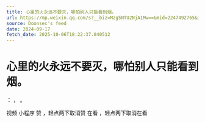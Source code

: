 ```yaml
---
title: 心里的火永远不要灭，哪怕别人只能看到烟。
url: https://mp.weixin.qq.com/s?__biz=Mzg5NTU2NjA1Mw==&mid=2247492765&idx=2&sn=65285adb04e25c1b14546347e5ef02d4
source: Doonsec's feed
date: 2024-09-17
fetch_date: 2025-10-06T18:22:37.040512
---
```


# 心里的火永远不要灭，哪怕别人只能看到烟。

：
，
。

视频
小程序
赞
，轻点两下取消赞
在看
，轻点两下取消在看